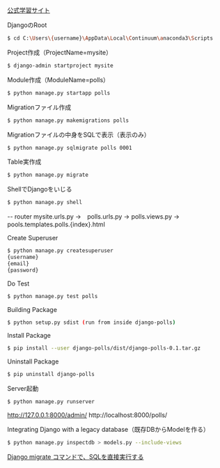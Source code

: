 [公式学習サイト](https://docs.djangoproject.com/ja/2.0/intro/)



DjangoのRoot
```sh
$ cd C:\Users\{username}\AppData\Local\Continuum\anaconda3\Scripts
```


Project作成（ProjectName=mysite）
```sh
$ django-admin startproject mysite
```


Module作成（ModuleName=polls）
```sh
$ python manage.py startapp polls
```



Migrationファイル作成
```sh
$ python manage.py makemigrations polls
```

Migrationファイルの中身をSQLで表示（表示のみ）
```sh
$ python manage.py sqlmigrate polls 0001
```

Table実作成
```sh
$ python manage.py migrate
```

ShellでDjangoをいじる
```sh
$ python manage.py shell
```



-- router
mysite.urls.py 
	→　polls.urls.py 
		→ polls.views.py 
			→ pools.templates.polls.{index}.html



Create Superuser
```sh
$ python manage.py createsuperuser
{username}
{email}
{password}
```




Do Test
```sh
$ python manage.py test polls
```


Building Package
```sh
$ python setup.py sdist (run from inside django-polls)
```

Install Package
```sh
$ pip install --user django-polls/dist/django-polls-0.1.tar.gz
```

Uninstall Package
```sh
$ pip uninstall django-polls
```

Server起動
```sh
$ python manage.py runserver
```

http://127.0.0.1:8000/admin/
http://localhost:8000/polls/


Integrating Django with a legacy database（既存DBからModelを作る）
```sh
$ python manage.py inspectdb > models.py --include-views
```

[Django migrate コマンドで、SQLを直接実行する](https://www.monotalk.xyz/blog/django-migrate-%E3%82%B3%E3%83%9E%E3%83%B3%E3%83%89%E3%81%A7insert-%E6%96%87%E3%82%92%E5%AE%9F%E8%A1%8C%E3%81%99%E3%82%8B/
)
